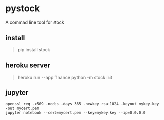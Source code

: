 
# pystock

A commad line tool for stock

## install

> pip install stock

## heroku server

> heroku run --app f1nance python -m stock init

## jupyter

```
openssl req -x509 -nodes -days 365 -newkey rsa:1024 -keyout mykey.key -out mycert.pem
jupyter notebook --cert=mycert.pem --key=mykey.key --ip=0.0.0.0
```
